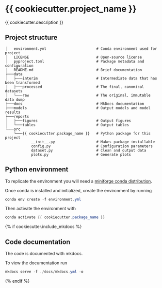 # {{ cookiecutter.project_name }}

{{ cookiecutter.description }}

## Project structure

```
│   environment.yml                       # Conda environment used for project
│   LICENSE                               # Open-source license
│   pyproject.toml                        # Package metadata and configuration
│   README.md                             # Brief documentation
├───data
│   ├───interim                           # Intermediate data that has been transformed
│   ├───processed                         # The final, canonical datasets
│   └───raw                               # The original, immutable data dump
├───docs                                  # MkDocs documentation
├───models                                # Output models and model results
├───reports
│   ├───figures                           # Output figures
│   └───tables                            # Output tables
└───src
    └───{{ cookiecutter.package_name }}   # Python package for this project
            __init__.py                   # Makes package installable
            config.py                     # Configuration parameters
            dataset.py                    # Clean and output data
            plots.py                      # Generate plots
```


## Python environment

To replicate the environment you will need a [miniforge conda distribution](https://github.com/conda-forge/miniforge).

Once conda is installed and initialized, create the environment by running

```powershell
conda env create -f environment.yml
```

Then activate the environment with

```powershell
conda activate {{ cookiecutter.package_name }}
```

{% if cookiecutter.include_mkdocs %}
## Code documentation

The code is documented with mkdocs.

To view the documentation run

```powershell
mkdocs serve -f ./docs/mkdocs.yml -o
```
{% endif %}